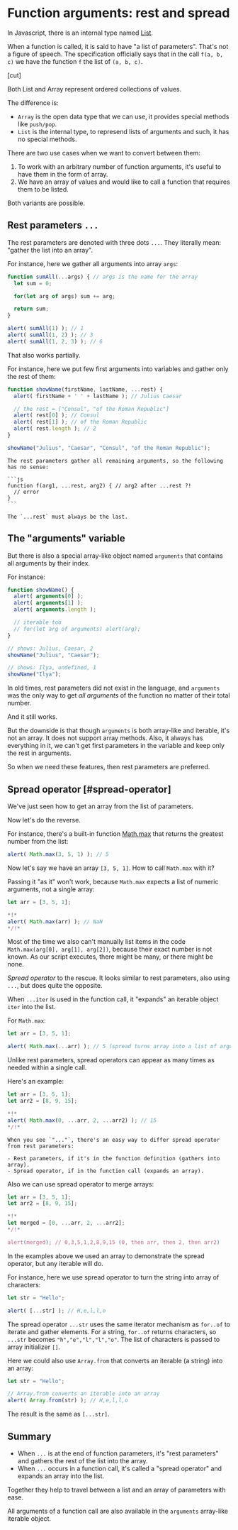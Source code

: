 # Function arguments: rest and spread

In Javascript, there is an internal type named [List](https://tc39.github.io/ecma262/#sec-list-and-record-specification-type).

When a function is called, it is said to have "a list of parameters". That's not a figure of speech. The specification officially says that in the call `f(a, b, c)` we have the function `f` the list of `(a, b, c)`.

[cut]

Both List and Array represent ordered collections of values. 

The difference is:

- `Array` is the open data type that we can use, it provides special methods like `push/pop`.
- `List` is the internal type, to represend lists of arguments and such, it has no special methods.

There are two use cases when we want to convert between them:

1. To work with an arbitrary number of function arguments, it's useful to have them in the form of array.
2. We have an array of values and would like to call a function that requires them to be listed.

Both variants are possible.

## Rest parameters `...`

The rest parameters are denoted with three dots `...`. They literally mean: "gather the list into an array".

For instance, here we gather all arguments into array `args`:

```js run
function sumAll(...args) { // args is the name for the array
  let sum = 0;

  for(let arg of args) sum += arg;

  return sum;
}

alert( sumAll(1) ); // 1
alert( sumAll(1, 2) ); // 3
alert( sumAll(1, 2, 3) ); // 6
```

That also works partially.

For instance, here we put few first arguments into variables and gather only the rest of them:

```js run
function showName(firstName, lastName, ...rest) {
  alert( firstName + ' ' + lastName ); // Julius Caesar

  // the rest = ["Consul", "of the Roman Republic"]
  alert( rest[0] ); // Consul
  alert( rest[1] ); // of the Roman Republic
  alert( rest.length ); // 2
}

showName("Julius", "Caesar", "Consul", "of the Roman Republic");
```

````warn header="The rest parameters must be at the end"
The rest parameters gather all remaining arguments, so the following has no sense:

```js
function f(arg1, ...rest, arg2) { // arg2 after ...rest ?!
  // error
}
```

The `...rest` must always be the last.
````

## The "arguments" variable

But there is also a special array-like object named `arguments` that contains all arguments by their index. 

For instance:

```js run
function showName() {
  alert( arguments[0] ); 
  alert( arguments[1] ); 
  alert( arguments.length ); 

  // iterable too
  // for(let arg of arguments) alert(arg); 
}

// shows: Julius, Caesar, 2
showName("Julius", "Caesar");

// shows: Ilya, undefined, 1
showName("Ilya"); 
```

In old times, rest parameters did not exist in the language, and `arguments` was the only way to get *all arguments* of the function no matter of their total number.

And it still works. 

But the downside is that though `arguments` is both array-like and iterable, it's not an array. It does not support array methods. Also, it always has everything in it, we can't get first parameters in the variable and keep only the rest in arguments.

So when we need these features, then rest parameters are preferred. 

## Spread operator [#spread-operator]

We've just seen how to get an array from the list of parameters.

Now let's do the reverse.

For instance, there's a built-in function [Math.max](mdn:js/Math/max) that returns the greatest number from the list:

```js run
alert( Math.max(3, 5, 1) ); // 5
```

Now let's say we have an array `[3, 5, 1]`. How to call `Math.max` with it?

Passing it "as it" won't work, because `Math.max` expects a list of numeric arguments, not a single array:

```js run
let arr = [3, 5, 1]; 

*!*
alert( Math.max(arr) ); // NaN
*/!*
```

Most of the time we also can't manually list items in the code `Math.max(arg[0], arg[1], arg[2])`, because their exact number is not known. As our script executes, there might be many, or there might be none.

*Spread operator* to the rescue. It looks similar to rest parameters, also using `...`, but does quite the opposite.

When `...iter` is used in the function call, it "expands" an iterable object `iter` into the list.

For `Math.max`:

```js run
let arr = [3, 5, 1];

alert( Math.max(...arr) ); // 5 (spread turns array into a list of arguments)
```

Unlike rest parameters, spread operators can appear as many times as needed within a single call.

Here's an example:

```js run
let arr = [3, 5, 1];
let arr2 = [8, 9, 15];

*!*
alert( Math.max(0, ...arr, 2, ...arr2) ); // 15
*/!*
```

```smart header="Spread or rest?"
When you see `"..."`, there's an easy way to differ spread operator from rest parameters:

- Rest parameters, if it's in the function definition (gathers into array).
- Spread operator, if in the function call (expands an array).
```

Also we can use spread operator to merge arrays:

```js run
let arr = [3, 5, 1];
let arr2 = [8, 9, 15];

*!*
let merged = [0, ...arr, 2, ...arr2]; 
*/!*

alert(merged); // 0,3,5,1,2,8,9,15 (0, then arr, then 2, then arr2)
```

In the examples above we used an array to demonstrate the spread operator, but any iterable will do.

For instance, here we use spread operator to turn the string into array of characters:

```js run
let str = "Hello";

alert( [...str] ); // H,e,l,l,o
```

The spread operator `...str` uses the same iterator mechanism as `for..of` to iterate and gather elements. For a string, `for..of` returns characters, so `...str` becomes `"h","e","l","l","o"`. The list of characters is passed to array initializer `[]`.

Here we could also use `Array.from` that converts an iterable (a string) into an array:

```js run
let str = "Hello";

// Array.from converts an iterable into an array
alert( Array.from(str) ); // H,e,l,l,o
```

The result is the same as `[...str]`. 

## Summary

- When `...` is at the end of function parameters, it's "rest parameters" and gathers the rest of the list into the array.
- When `...` occurs in a function call, it's called a "spread operator" and expands an array into the list.

Together they help to travel between a list and an array of parameters with ease.

All arguments of a function call are also available in the `arguments` array-like iterable object.
